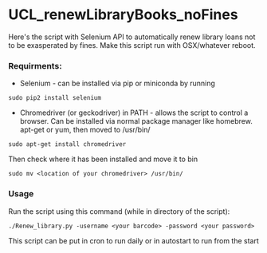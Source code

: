 # UCL_renewLibraryBooks_noFines
Here's the script with Selenium API to automatically renew library loans not to be exasperated by fines. Make this script run with OSX/whatever reboot.

### Requirments:
* Selenium - can be installed via pip or miniconda by running
```
sudo pip2 install selenium
```
* Chromedriver (or geckodriver) in PATH - allows the script to control a browser. Can be installed via normal package manager like homebrew. apt-get or yum, then moved to /usr/bin/
```
sudo apt-get install chromedriver
```
Then check where it has been installed and move it to bin
```
sudo mv <location of your chromedriver> /usr/bin/
```
### Usage
Run the script using this command (while in directory of the script):
```
./Renew_library.py -username <your barcode> -password <your password>
```
This script can be put in cron to run daily or in autostart to run from the start
